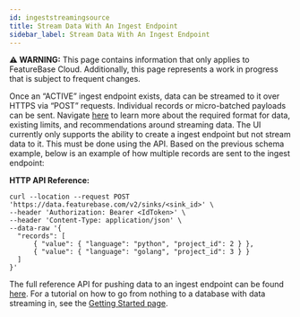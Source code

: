 ```yaml
---
id: ingeststreamingsource
title: Stream Data With An Ingest Endpoint
sidebar_label: Stream Data With An Ingest Endpoint
---
```


 **⚠ WARNING:** This page contains information that only applies to FeatureBase Cloud. Additionally, this page represents a work in progress that is subject to frequent changes. 

Once an “ACTIVE” ingest endpoint exists, data can be streamed to it over HTTPS via “POST” requests. Individual records or micro-batched payloads can be sent. Navigate [here](/data-ingestion/cloud/streaming/streamingoverview) to learn more about the required format for data, existing limits, and recommendations around streaming data. The UI currently only supports the ability to create a ingest endpoint but not stream data to it. This must be done using the API. Based on the previous schema example, below is an example of how multiple records are sent to the ingest endpoint:


**HTTP API Reference:**
```shell
curl --location --request POST 'https://data.featurebase.com/v2/sinks/<sink_id>' \
--header 'Authorization: Bearer <IdToken>' \
--header 'Content-Type: application/json' \
--data-raw '{
  "records": [
      { "value": { "language": "python", "project_id": 2 } },
      { "value": { "language": "golang", "project_id": 3 } }
  ]
}'
```

The full reference API for pushing data to an ingest endpoint can be found [here](/reference/api/cloud/api). For a tutorial on how to go from nothing to a database with data streaming in, see the [Getting Started page](/quick-start-guide/cloud).
